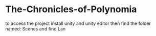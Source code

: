 # The-Chronicles-of-Polynomia
to access the project install unity and unity editor then find the folder named: 
Scenes and find Lan
 
